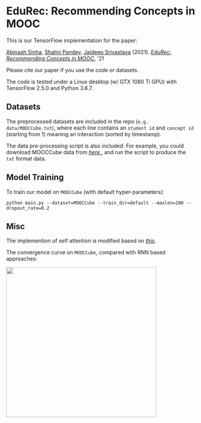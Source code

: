 # EduRec: Recommending Concepts in MOOC

This is our TensorFlow implementation for the paper:

[Abinash Sinha](https://www.linkedin.com/in/abinashsinha330), [Shalini Pandey](https://www.linkedin.com/in/shalini-pandey-91844958), 
[Jaideep Srivastava](https://cse.umn.edu/cs/jaideep-srivastava) (2021). *[EduRec: Recommending Concepts in MOOC.](https://cseweb.ucsd.edu/~jmcauley/pdfs/icdm18.pdf)* '21

Please cite our paper if you use the code or datasets.

The code is tested under a Linux desktop (w/ GTX 1080 Ti GPU) with TensorFlow 2.5.0 and Python 3.6.7.


## Datasets

The preprocessed datasets are included in the repo (`e.g. data/MOOCCube.txt`), where each line contains an `student id` and 
`concept id` (starting from 1) meaning an interaction (sorted by timestamp).

The data pre-processing script is also included. For example, you could download MOOCCube data from *[here.](http://lfs.aminer.cn/misc/moocdata/data/MOOCCube.zip)*, and run the script to produce the `txt` format data.
  

## Model Training

To train our model on `MOOCCube` (with default hyper-parameters): 

```
python main.py --dataset=MOOCCube --train_dir=default --maxlen=200 --dropout_rate=0.2
```

## Misc

The implemention of self attention is modified based on *[this](https://github.com/Kyubyong/transformer)*.

The convergence curve on `MOOCCube`, compared with RNN based approaches:  

<img src="curve.png" width="400">
